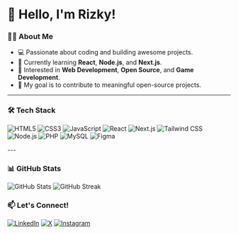 # 👋 Hello, I'm Rizky!

### 👨‍💻 About Me  
- 💻 Passionate about coding and building awesome projects.  
- 🌱 Currently learning **React**, **Node.js**, and **Next.js**.  
- 🚀 Interested in **Web Development**, **Open Source**, and **Game Development**.  
- 🎯 My goal is to contribute to meaningful open-source projects.  

---

### 🛠️ Tech Stack  
<p align="left">
  <img src="https://img.shields.io/badge/-HTML5-E34F26?logo=html5&logoColor=white&style=for-the-badge&logoWidth=20" alt="HTML5" />
  <img src="https://img.shields.io/badge/-CSS3-1572B6?logo=css3&logoColor=white&style=for-the-badge&logoWidth=20" alt="CSS3" />
  <img src="https://img.shields.io/badge/-JavaScript-F7DF1E?logo=javascript&logoColor=black&style=for-the-badge&logoWidth=20" alt="JavaScript" />
  <img src="https://img.shields.io/badge/-React-61DAFB?logo=react&logoColor=black&style=for-the-badge&logoWidth=20" alt="React" />
  <img src="https://img.shields.io/badge/-Next.js-000000?logo=next.js&logoColor=white&style=for-the-badge&logoWidth=20" alt="Next.js" />
  <img src="https://img.shields.io/badge/-Tailwind%20CSS-06B6D4?logo=tailwindcss&logoColor=white&style=for-the-badge&logoWidth=20" alt="Tailwind CSS" />
  <img src="https://img.shields.io/badge/-Node.js-339933?logo=node.js&logoColor=white&style=for-the-badge&logoWidth=20" alt="Node.js" />
  <img src="https://img.shields.io/badge/-PHP-777BB4?logo=php&logoColor=white&style=for-the-badge&logoWidth=20" alt="PHP" />
  <img src="https://img.shields.io/badge/-MySQL-4479A1?logo=mysql&logoColor=white&style=for-the-badge&logoWidth=20" alt="MySQL" />
  <img src="https://img.shields.io/badge/-Figma-F24E1E?logo=figma&logoColor=white&style=for-the-badge&logoWidth=20" alt="Figma" />
</p>
---

### 📊 GitHub Stats  
<p align="left">
  <img src="https://github-readme-stats.vercel.app/api?username=Kyzaw&show_icons=true&theme=radical" alt="GitHub Stats" />
  <img src="https://github-readme-streak-stats.herokuapp.com/?user=Kyzaw&theme=radical" alt="GitHub Streak" />
</p>

<!-- ---

 ### 🌟 Highlighted Projects  
- 🚀 **[Project Name](link-to-project)**: Short description about the project.  
- 💡 **[Project Name](link-to-project)**: Short description about the project.  

--- 
-->
### 📫 Let's Connect!  
[![LinkedIn](https://img.shields.io/badge/-LinkedIn-0077B5?logo=linkedin&logoColor=white&style=for-the-badge&logoWidth=20)]([https://linkedin.com/in/your-profile](https://www.linkedin.com/in/rizky-tri-mardiansyah-6598b1340/))  
[![X](https://img.shields.io/badge/X-%23000000.svg?style=for-the-badge&logo=X&logoColor=white)](https://x.com/Kyzaww666)
[![Instagram](https://img.shields.io/badge/Instagram-%23E4405F.svg?style=for-the-badge&logo=Instagram&logoColor=white)](https://www.instagram.com/rizkytriii_/)
<!-- [![Portfolio](https://img.shields.io/badge/-Portfolio-000000?logo=vercel&logoColor=white&style=flat)](https://your-portfolio-link)>

---

⭐️ **"Keep learning, keep growing, and keep coding!"**
